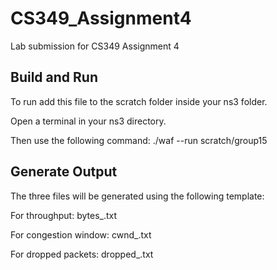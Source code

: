 # CS349_Assignment4
Lab submission for CS349 Assignment 4

## Build and Run

To run add this file to the scratch folder inside your ns3 folder.

Open a terminal in your ns3 directory.

Then use the following command: ./waf --run scratch/group15

## Generate Output
The three files will be generated using the following template:

For throughput: bytes_<Tcpvariant>.txt 
  
For congestion window: cwnd_<Tcpvariant>.txt

For dropped packets: dropped_<Tcpvariant>.txt
